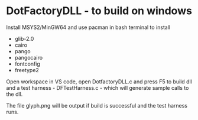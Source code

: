 # DotFactoryDLL - to build on windows
Install MSYS2/MinGW64 and use pacman in bash terminal to install 
* glib-2.0 
* cairo 
* pango 
* pangocairo 
* fontconfig 
* freetype2

Open workspace in VS code, open DotfactoryDLL.c and press F5 to build dll and a test harness - DFTestHarness.c - which will generate sample calls to the dll.

The file glyph.png will be output if build is successful and the test harness runs.